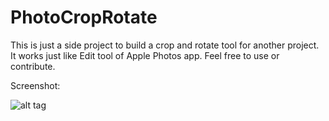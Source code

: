# PhotoCropRotate

This is just a side project to build a crop and rotate tool for another project. It works just like Edit tool of Apple Photos app.
Feel free to use or contribute.

Screenshot:

![alt tag](https://cloud.githubusercontent.com/assets/4124477/24939532/4e785168-1f68-11e7-938b-1ed277156970.png)
